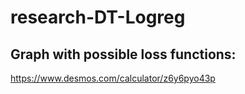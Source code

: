 # research-DT-Logreg

## Graph with possible loss functions: 

https://www.desmos.com/calculator/z6y6pyo43p

